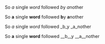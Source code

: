 So *a* single *word* followed *b*y *a*nother

So **a** single **word** followed **b**y **a**nother

So _a_ single _word_ followed _b_y _a_nother

So __a__ single __word__ followed __b__y __a__nother
